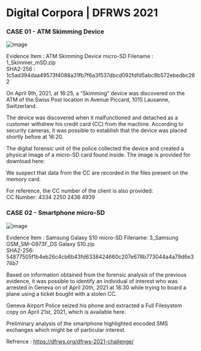 # Digital Corpora | DFRWS 2021
### CASE 01 - ATM Skimming Device

![image](https://user-images.githubusercontent.com/99384019/229348961-116bf320-c4da-40a8-99c0-f1a8422358d4.png)

Evidence Item : ATM Skimming Device micro-SD 
Filename : 1_Skimmer_mSD.zip <br>
SHA2-256 : 1c5ad394daa49573f4088a31fb7f6a3f537dbcd092fdfd5abc8b572ebedbc262 <br>


On April 9th, 2021, at 16:25, a “Skimming” device was discovered on the ATM of the Swiss Post location in Avenue Piccard, 1015 Lausanne, Switzerland. 

The device was discovered when it malfunctioned and detached as a customer withdrew his credit card (CC) from the machine. According to security cameras, it was possible to establish that the device was placed shortly before at 16:20. 

The digital forensic unit of the police collected the device and created a physical image of a micro-SD card found inside.  The image is provided for download here: 


We suspect that data from the CC are recorded in the files present on the memory card. 

For reference, the CC number of the client is also provided: <br>
CC Number: 4334 2250 2436 4939


### CASE 02 - Smartphone micro-SD

![image](https://ss7.vzw.com/is/image/verizondsc/insert_card_tray-2)

Evidence Item : Samsung Galaxy S10 micro-SD
Filename: 3_Samsung GSM_SM-G973F_DS Galaxy S10.zip <br>
SHA2-256: 54877505f1b4eb26c4cb6b43fd6338424660c207e678b773044a4a79d6e374b7

Based on information obtained from the forensic analysis of the previous evidence, it was possible to identify an individual of interest who was arrested in Geneva on of April 20th, 2021 at 18:30 while trying to board a plane using a ticket bought with a stolen CC. 

Geneva Airport Police seized his phone and extracted a Full Filesystem copy on April 21st, 2021, which is available here. 

Preliminary analysis of the smartphone highlighted encoded SMS exchanges which might be of particular interest. 



Refrence : https://dfrws.org/dfrws-2021-challenge/
